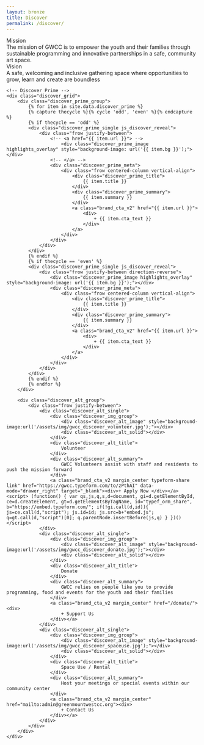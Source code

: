 ```yaml
---
layout: bronze
title: Discover
permalink: /discover/
---
```


<div class="mission_group discover_overlay" style="background-image:url('/assets/img/gwcc_discover_cover.jpg')">
    <div class="discover_grid">
        <div class="mission_meta">
            <div class="frow justify-between">
                <div class="mission_single animated fadeIn">
                    <div class="mission_title">
                        Mission
                    </div>
                    <div class="mission_summary">
                        The mission of GWCC is to empower the youth and their families through sustainable programming and innovative partnerships in a safe, community art space.
                    </div>
                </div>
                <div class="mission_single animated fadeIn">
                    <div class="mission_title">
                        Vision
                    </div>
                    <div class="mission_summary">
                        A safe, welcoming and inclusive gathering space where opportunities to grow, learn and create are boundless
                    </div>
                </div>
            </div>
        </div>
    </div>
</div>

<section class="textured_bg" style="background-image:url('/assets/img/texture_background.jpg');">
    <div class="animated_lines ">
        <div class="animated_line_single animated rubberBand"></div>
        <div class="animated_line_single alt_single animated rubberBand"></div>
    </div>

    <!-- Discover Prime -->
    <div class="discover_grid">
        <div class="discover_prime_group">
            {% for item in site.data.discover_prime %}
            {% capture thecycle %}{% cycle 'odd', 'even' %}{% endcapture %}
            {% if thecycle == 'odd' %}
            <div class="discover_prime_single js_discover_reveal">
                <div class="frow justify-between">
                    <!-- <a href="{{ item.url }}"> -->
                        <div class="discover_prime_image highlights_overlay" style="background-image: url('{{ item.bg }}');"></div>
                    <!-- </a> -->
                    <div class="discover_prime_meta">
                        <div class="frow centered-column vertical-align">
                            <div class="discover_prime_title">
                                {{ item.title }}
                            </div>
                            <div class="discover_prime_summary">
                                {{ item.summary }}
                            </div>
                            <a class="brand_cta_v2" href="{{ item.url }}">
                                <div>
                                    + {{ item.cta_text }}
                                </div>
                            </a>
                        </div>
                    </div>
                </div>
            </div>
            {% endif %}
            {% if thecycle == 'even' %}
            <div class="discover_prime_single js_discover_reveal">
                <div class="frow justify-between direction-reverse">
                    <div class="discover_prime_image highlights_overlay" style="background-image: url('{{ item.bg }}');"></div>
                    <div class="discover_prime_meta">
                        <div class="frow centered-column vertical-align">
                            <div class="discover_prime_title">
                                {{ item.title }}
                            </div>
                            <div class="discover_prime_summary">
                                {{ item.summary }}
                            </div>
                            <a class="brand_cta_v2" href="{{ item.url }}">
                                <div>
                                    + {{ item.cta_text }}
                                </div>
                            </a>
                        </div>
                    </div>
                </div>
            </div>
            {% endif %}
            {% endfor %}
        </div>

        <div class="discover_alt_group">
            <div class="frow justify-between">
                <div class="discover_alt_single">
                    <div class="discover_img_group">
                        <div class="discover_alt_image" style="background-image:url('/assets/img/gwcc_discover_volunteer.jpg');"></div>
                        <div class="discover_alt_solid"></div>
                    </div>
                    <div class="discover_alt_title">
                        Volunteer
                    </div>
                    <div class="discover_alt_summary">
                        GWCC Volunteers assist with staff and residents to push the mission forward
                    </div>
                    <a class="brand_cta_v2 margin_center typeform-share link" href="https://gwcc.typeform.com/to/zPthAI" data-mode="drawer_right" target="_blank"><div>+ Apply Now </div></a> <script> (function() { var qs,js,q,s,d=document, gi=d.getElementById, ce=d.createElement, gt=d.getElementsByTagName, id="typef_orm_share", b="https://embed.typeform.com/"; if(!gi.call(d,id)){ js=ce.call(d,"script"); js.id=id; js.src=b+"embed.js"; q=gt.call(d,"script")[0]; q.parentNode.insertBefore(js,q) } })() </script>
                </div>
                <div class="discover_alt_single">
                    <div class="discover_img_group">
                        <div class="discover_alt_image" style="background-image:url('/assets/img/gwcc_discover_donate.jpg');"></div>
                        <div class="discover_alt_solid"></div>
                    </div>
                    <div class="discover_alt_title">
                        Donate
                    </div>
                    <div class="discover_alt_summary">
                        GWCC relies on people like you to provide programming, food and events for the youth and their families
                    </div>
                    <a class="brand_cta_v2 margin_center" href="/donate/"><div>
                        + Support Us
                    </div></a>
                </div>
                <div class="discover_alt_single">
                    <div class="discover_img_group">
                        <div class="discover_alt_image" style="background-image:url('/assets/img/gwcc_discover_spaceuse.jpg');"></div>
                        <div class="discover_alt_solid"></div>
                    </div>
                    <div class="discover_alt_title">
                        Space Use / Rental
                    </div>
                    <div class="discover_alt_summary">
                        Host your meetings or special events within our community center
                    </div>
                    <a class="brand_cta_v2 margin_center" href="mailto:admin@greenmountwestcc.org"><div>
                        + Contact Us
                    </div></a>
                </div>
            </div>
        </div>
    </div>
</section>
